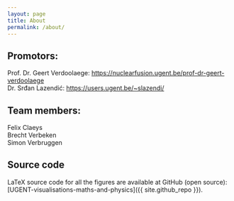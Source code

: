 ```yaml
---
layout: page
title: About
permalink: /about/
---
```


<h2>Promotors:</h2>

Prof. Dr. Geert Verdoolaege:  <a href="https://nuclearfusion.ugent.be/prof-dr-geert-verdoolaege">https://nuclearfusion.ugent.be/prof-dr-geert-verdoolaege</a> <br>
Dr. Srđan Lazendić:  <a href="https://users.ugent.be/~slazendi/">https://users.ugent.be/~slazendi/</a>


<h2>Team members:</h2>
Felix Claeys <br>
Brecht Verbeken <br>
Simon Verbruggen <br>

<h2>Source code</h2>
LaTeX source code for all the figures are available at GitHub (open source):  
[UGENT-visualisations-maths-and-physics]({{ site.github_repo }}).
